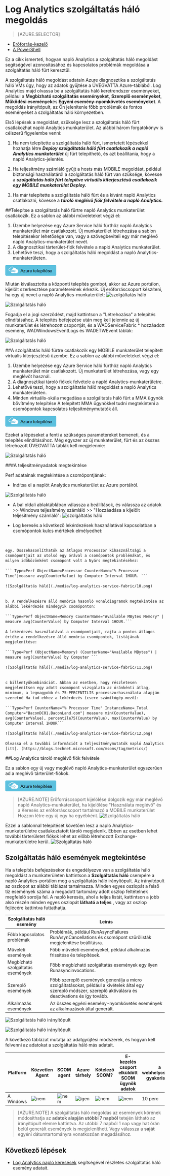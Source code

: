 <properties
    pageTitle="A környezet a szolgáltatás háló megoldásban napló Analytics optimalizálása |} Microsoft Azure"
    description="Mérje fel, hogy a kockázatok és a szolgáltatás alkalmazások, micro-szolgáltatások, csomópontok és fürt állapotának használhatja a szolgáltatás háló megoldás."
    services="log-analytics"
    documentationCenter=""
    authors="niniikhena"
    manager="jochan"
    editor=""/>

<tags
    ms.service="log-analytics"
    ms.workload="na"
    ms.tgt_pltfrm="na"
    ms.devlang="na"
    ms.topic="article"
    ms.date="09/21/2016"
    ms.author="nini"/>



# <a name="service-fabric-solution-in-log-analytics"></a>Log Analytics szolgáltatás háló megoldás

> [AZURE.SELECTOR]
- [Erőforrás-kezelő](log-analytics-service-fabric-azure-resource-manager.md)
- [A PowerShell](log-analytics-service-fabric.md)

Ez a cikk ismerteti, hogyan napló Analytics a szolgáltatás háló megoldást segítségével azonosításához és kapcsolatos problémák megoldása a szolgáltatás háló fürt keresztül.

A szolgáltatás háló megoldást adatain Azure diagnosztika a szolgáltatás háló VMs úgy, hogy az adatok gyűjtése a ÜVEGVATTA Azure-táblából. Log Analytics majd olvassa be a szolgáltatás háló keretrendszer eseményeket, például a **Megbízható szolgáltatás eseményeket**, **Szereplő eseményeket**, **Működési események**és **Egyéni esemény-nyomkövetés eseményeket**. A megoldás irányítópult, az Ön jelenítenie főbb problémák és fontos eseményeket a szolgáltatás háló környezetben.

Első lépések a megoldást, szüksége lesz a szolgáltatás háló fürt csatlakozhat napló Analytics munkaterület. Az alábbi három forgatókönyv is célszerű figyelembe venni:

1. Ha nem telepítette a szolgáltatás háló fürt, ismertetett lépésekkel hozhatja létre ***Deploy szolgáltatás háló fürt csatlakozik a napló Analytics munkaterület*** új fürt telepíthető, és azt beállítania, hogy a napló Analytics-jelentés.

2. Ha teljesítmény számláló gyűjt a hosts más MOBILE megoldást, például biztonsági használatáról a szolgáltatás háló fürt van szüksége, kövesse a ***szolgáltatás háló fürt telepítve virtuális kiterjesztésű csatlakozik egy MOBILE munkaterület Deploy.***

3. Ha már telepítette a szolgáltatás háló fürt és a kívánt napló Analytics csatlakozni, kövesse a ***tároló meglévő fiók felvétele a napló Analytics.***


##<a name="deploy-a-service-fabric-cluster-connected-to-a-log-analytics-workspace"></a>Telepítse a szolgáltatás háló fürtre napló Analytics munkaterület csatlakozik.
Ez a sablon az alábbi műveleteket végzi el:


1. Üzembe helyezése egy Azure Service háló fürthöz napló Analytics munkaterület már csatlakozott. Új munkaterület létrehozása a sablon telepítésekor lehetősége van, vagy a szövegbeviteli egy már meglévő napló Analytics-munkaterület nevét.
2. A diagnosztikai tárterület-fiók felvétele a napló Analytics munkaterület.
3. Lehetővé teszi, hogy a szolgáltatás háló megoldást a napló Analytics-munkaterületen.

[![Azure telepítése](./media/log-analytics-service-fabric/deploybutton.png)](https://portal.azure.com/#create/Microsoft.Template/uri/https%3A%2F%2Fraw.githubusercontent.com%2Fazure%2Fazure-quickstart-templates%2Fmaster%2Fservice-fabric-oms%2F%2Fazuredeploy.json)


Miután kiválasztotta a központi telepítés gombot, akkor az Azure portálon, kijelölt szerkesztése paramétereinek érkezik. Új erőforráscsoport készíteni, ha egy új nevet a napló Analytics-munkaterület: ![szolgáltatás háló](./media/log-analytics-service-fabric/2.png)

![Szolgáltatás háló](./media/log-analytics-service-fabric/3.png)

Fogadja el a jogi szerződést, majd kattintson a "Létrehozása" a telepítés elindításához. A telepítés befejezése után meg kell jelennie az új munkaterület és létrehozott csoportját, és a WADServiceFabric * hozzáadott esemény, WADWindowsEventLogs és WADETWEvent táblák:

![Szolgáltatás háló](./media/log-analytics-service-fabric/4.png)

##<a name="deploy-a-service-fabric-cluster-connected-to-an-oms-workspace-with-vm-extension-installed"></a>A szolgáltatás háló fürtre csatlakozik egy MOBILE munkaterület telepített virtuális kiterjesztésű üzembe.
Ez a sablon az alábbi műveleteket végzi el:

1. Üzembe helyezése egy Azure Service háló fürthöz napló Analytics munkaterület már csatlakozott. Új munkaterület létrehozása, vagy egy meglévőt használ.
2. A diagnosztikai tároló fiókok felvétele a napló Analytics-munkaterületre.
3. Lehetővé teszi, hogy a szolgáltatás háló megoldást a napló Analytics munkaterületen.
4. Minden virtuális-skála megadása a szolgáltatás háló fürt a MMA ügynök bővítmény telepítése A telepített MMA ügynökkel tudni megtekinteni a csomópontok kapcsolatos teljesítménymutatók áll.


[![Azure telepítése](./media/log-analytics-service-fabric/deploybutton.png)](https://portal.azure.com/#create/Microsoft.Template/uri/https%3A%2F%2Fraw.githubusercontent.com%2Fazure%2Fazure-quickstart-templates%2Fmaster%2Fservice-fabric-vmss-oms%2F%2Fazuredeploy.json)


Ezeket a lépéseket a fenti a szükséges paramétereket bemeneti, és a telepítés elindításához. Még egyszer az új munkaterület, fürt és az összes létrehozott ÜVEGVATTA táblák kell megjelennie:

![Szolgáltatás háló](./media/log-analytics-service-fabric/5.png)

###<a name="viewing-performance-data"></a>A teljesítményadatok megtekintése

Perf adatainak megtekintése a csomópontjának:
</br>
- Indítsa el a naplót Analytics munkaterület az Azure portálról.

![Szolgáltatás háló](./media/log-analytics-service-fabric/6.png)

- A bal oldali ablaktáblában válassza a beállítások, és válassza az adatok >> Windows teljesítmény számláló >> "Hozzáadása a kijelölt teljesítmény számláló": ![szolgáltatás háló](./media/log-analytics-service-fabric/7.png)

- Log keresés a következő lekérdezések használatával kapcsolatban a csomópontok kulcs mértékek elmélyedhet:
</br>

    egy. Összehasonlíthatók az átlagos Processzor kihasználtsági a csomópontjait az utolsó egy órával a csomópontok problémákat, és milyen időközönként csomópont volt a Nyárs megtekintéséhez:

    ``` Type=Perf ObjectName=Processor CounterName="% Processor Time"|measure avg(CounterValue) by Computer Interval 1HOUR. ```

    ![Szolgáltatás háló](./media/log-analytics-service-fabric/10.png)


    b. A rendelkezésre álló memória hasonló vonaldiagramok megtekintése az alábbi lekérdezés mindegyik csomóponton:

    ```Type=Perf ObjectName=Memory CounterName="Available MBytes Memory" | measure avg(CounterValue) by Computer Interval 1HOUR.```

    A lekérdezés használatával a csomópontjait, rajta a pontos átlagos értéke a rendelkezésre álló memória csomópontok, listájának megjelenítése:

    ```Type=Perf (ObjectName=Memory) (CounterName="Available MBytes") | measure avg(CounterValue) by Computer ```

    ![Szolgáltatás háló](./media/log-analytics-service-fabric/11.png)


    c billentyűkombinációt. Abban az esetben, hogy részletesen megjelenítsen egy adott csomópont vizsgálata az óránkénti átlag, minimum, a legnagyobb és 75-PERCENTILIS processzorhasználata alapján szeretné Ha tud ehhez a lekérdezés (csere számítógép-mező):

    ```Type=Perf CounterName="% Processor Time" InstanceName=_Total Computer="BaconDC01.BaconLand.com"| measure min(CounterValue), avg(CounterValue), percentile75(CounterValue), max(CounterValue) by Computer Interval 1HOUR```

    ![Szolgáltatás háló](./media/log-analytics-service-fabric/12.png)

    Olvassa el a további információt a teljesítménymutatók napló Analytics [itt]. (https://blogs.technet.microsoft.com/msoms/tag/metrics/)


##<a name="adding-an-existing-storage-account-to-log-analytics"></a>Log Analytics tároló meglévő fiók felvétele

Ez a sablon egy új vagy meglévő napló Analytics-munkaterület egyszerűen ad a meglévő tárterület-fiókok.
</br>

[![Azure telepítése](./media/log-analytics-service-fabric/deploybutton.png)](https://portal.azure.com/#create/Microsoft.Template/uri/https%3A%2F%2Fraw.githubusercontent.com%2FAzure%2Fazure-quickstart-templates%2Fmaster%2Foms-existing-storage-account%2Fazuredeploy.json)

>[AZURE.NOTE] Erőforráscsoport kijelölése dolgozik egy már meglévő napló Analytics-munkaterület, ha kijelölése "Használata meglévő" és a Keresés az erőforráscsoport tartalmazó a MOBILE munkaterület Hozzon létre egy új egy ha egyébként.
![Szolgáltatás háló](./media/log-analytics-service-fabric/8.png)

Ezzel a sablonnal telepítését követően lesz a napló Analytics-munkaterületre csatlakoztatott tároló megjelenik. Ebben az esetben lehet további tárterületet fiókok lehet az előbb létrehozott Exchange-munkaterületre kerül.
![Szolgáltatás háló](./media/log-analytics-service-fabric/9.png)

## <a name="view-service-fabric-events"></a>Szolgáltatás háló események megtekintése

Ha a telepítés befejezésekor és engedélyezve van a szolgáltatás háló megoldást a munkaterületen kattintson a **Szolgáltatás háló** csempére a napló Analytics-portálon meg a szolgáltatás háló irányítópult. Az irányítópult az oszlopot az alábbi táblázat tartalmazza. Minden egyes oszlopát a felső tíz események száma a megadott tartomány adott oszlop feltételnek megfelelő sorolja fel. A napló keresés, ahol a teljes listát, kattintson a jobb alsó részén minden egyes oszlopát **látható a teljes** , vagy az oszlop fejlécére kattintva futtathatja.

| **Szolgáltatás háló esemény** | **Leírás** |
| --- | --- |
| Főbb kapcsolatos problémák | Problémák, például RunAsyncFailures RunAsynCancellations és csomópont szűrőlisták megjelenítése beállításra. |
| Műveleti események | Főbb műveleti eseményeket, például alkalmazás frissítése és telepítések. |
| Megbízható szolgáltatás események | Főbb megbízható szolgáltatás események egy ilyen Runasyncinvocations. |
| Szereplő események | Főbb szereplő események generálja a micro szolgáltatásokat, például a kivételek által egy szereplő módszer, szereplő aktiválásra és deactivations és így tovább. |
| Alkalmazás események | Az összes egyéni esemény-nyomkövetés események az alkalmazások által generált. |

![Szolgáltatás háló irányítópult](./media/log-analytics-service-fabric/sf3.png)

![Szolgáltatás háló irányítópult](./media/log-analytics-service-fabric/sf4.png)


A következő táblázat mutatja az adatgyűjtési módszerek, és hogyan kell felvenni az adatokat a szolgáltatás háló más adatait.

| Platform | Közvetlen Agent | SCOM agent | Azure tárhely | Kötelező SCOM? | E-kezelés csoport elküldött SCOM ügynök adatok | a webhelycsoport gyakorisága |
|---|---|---|---|---|---|---|
|A Windows|![nem](./media/log-analytics-malware/oms-bullet-red.png)|![nem](./media/log-analytics-malware/oms-bullet-red.png)| ![igen](./media/log-analytics-malware/oms-bullet-green.png)|            ![nem](./media/log-analytics-malware/oms-bullet-red.png)|![nem](./media/log-analytics-malware/oms-bullet-red.png)|10 perc |


>[AZURE.NOTE] A szolgáltatás háló megoldás az események körének módosíthatja az **adatok alapján utóbbi 7 napból** tetején látható az irányítópult elemre kattintva. Az utóbbi 7 napból 1 nap vagy hat órán belül generált események is megjelenítheti. Vagy válassza a **saját** egyéni dátumtartományra vonatkozóan megadásához.


## <a name="next-steps"></a>Következő lépések

- [Log Analytics napló keresések](log-analytics-log-searches.md) segítségével részletes szolgáltatás háló esemény adatait.
